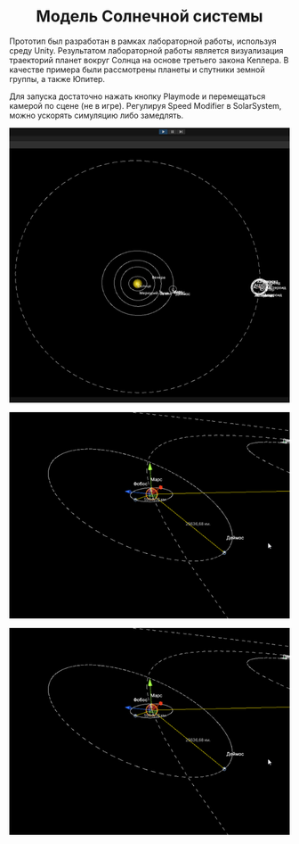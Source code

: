 <div align="center"><h1>Модель Солнечной системы</h1></div>

Прототип был разработан в рамках лабораторной работы, используя среду Unity. Результатом лабораторной работы является визуализация траекторий планет вокруг Солнца на основе третьего закона Кеплера. В качестве примера были рассмотрены планеты и спутники земной группы, а также Юпитер.

Для запуска достаточно нажать кнопку Playmode и перемещаться камерой по сцене (не в игре). Регулируя Speed Modifier в SolarSystem, можно ускорять симуляцию либо замедлять.

![image1](https://github.com/DenisKozarezov/Solar-System/blob/main/images/image-1.png?raw=true)

![image2](https://github.com/DenisKozarezov/Solar-System/blob/main/images/image2.png?raw=true)

[![Watch the video](https://github.com/DenisKozarezov/Solar-System/blob/main/images/image2.png?raw=true)](https://cloud.mail.ru/public/5Lwh/WRoTVgdLD)
